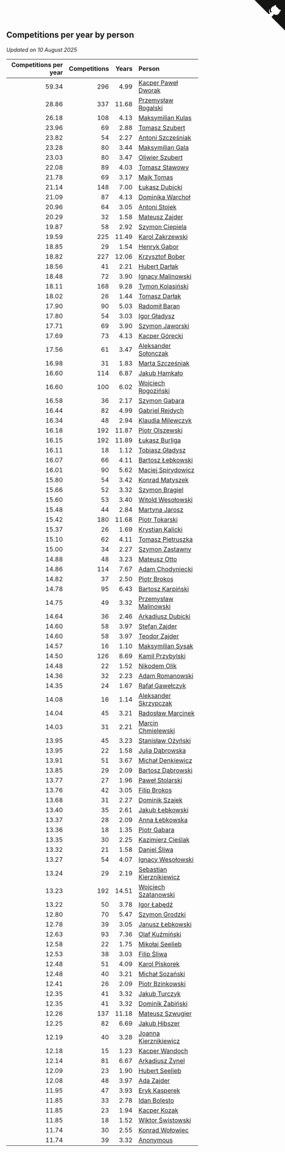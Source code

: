## Competitions per year by person

*Updated on 10 August 2025*

| Competitions per year | Competitions | Years | Person |
| ---: | ---: | ---: | :--- |
| 59.34 | 296 | 4.99 | [Kacper Paweł Dworak](https://www.worldcubeassociation.org/persons/2020DWOR01) |
| 28.86 | 337 | 11.68 | [Przemysław Rogalski](https://www.worldcubeassociation.org/persons/2013ROGA02) |
| 26.18 | 108 | 4.13 | [Maksymilian Kulas](https://www.worldcubeassociation.org/persons/2021KULA02) |
| 23.96 | 69 | 2.88 | [Tomasz Szubert](https://www.worldcubeassociation.org/persons/2022SZUB02) |
| 23.82 | 54 | 2.27 | [Antoni Szcześniak](https://www.worldcubeassociation.org/persons/2023SZCZ04) |
| 23.28 | 80 | 3.44 | [Maksymilian Gala](https://www.worldcubeassociation.org/persons/2022GALA01) |
| 23.03 | 80 | 3.47 | [Oliwier Szubert](https://www.worldcubeassociation.org/persons/2022SZUB01) |
| 22.08 | 89 | 4.03 | [Tomasz Stawowy](https://www.worldcubeassociation.org/persons/2021STAW01) |
| 21.78 | 69 | 3.17 | [Majk Tomas](https://www.worldcubeassociation.org/persons/2022TOMA05) |
| 21.14 | 148 | 7.00 | [Łukasz Dubicki](https://www.worldcubeassociation.org/persons/2018DUBI01) |
| 21.09 | 87 | 4.13 | [Dominika Warchoł](https://www.worldcubeassociation.org/persons/2021WARC01) |
| 20.96 | 64 | 3.05 | [Antoni Stojek](https://www.worldcubeassociation.org/persons/2022STOJ03) |
| 20.29 | 32 | 1.58 | [Mateusz Zajder](https://www.worldcubeassociation.org/persons/2024ZAJD01) |
| 19.87 | 58 | 2.92 | [Szymon Ciepiela](https://www.worldcubeassociation.org/persons/2022CIEP01) |
| 19.59 | 225 | 11.49 | [Karol Zakrzewski](https://www.worldcubeassociation.org/persons/2014ZAKR01) |
| 18.85 | 29 | 1.54 | [Henryk Gabor](https://www.worldcubeassociation.org/persons/2024GABO02) |
| 18.82 | 227 | 12.06 | [Krzysztof Bober](https://www.worldcubeassociation.org/persons/2013BOBE01) |
| 18.56 | 41 | 2.21 | [Hubert Darłak](https://www.worldcubeassociation.org/persons/2023DARL03) |
| 18.48 | 72 | 3.90 | [Ignacy Malinowski](https://www.worldcubeassociation.org/persons/2021MALI02) |
| 18.11 | 168 | 9.28 | [Tymon Kolasiński](https://www.worldcubeassociation.org/persons/2016KOLA02) |
| 18.02 | 26 | 1.44 | [Tomasz Darłak](https://www.worldcubeassociation.org/persons/2024DARL01) |
| 17.90 | 90 | 5.03 | [Radomił Baran](https://www.worldcubeassociation.org/persons/2020BARA02) |
| 17.80 | 54 | 3.03 | [Igor Gładysz](https://www.worldcubeassociation.org/persons/2022GLAD01) |
| 17.71 | 69 | 3.90 | [Szymon Jaworski](https://www.worldcubeassociation.org/persons/2021JAWO01) |
| 17.69 | 73 | 4.13 | [Kacper Górecki](https://www.worldcubeassociation.org/persons/2021GORE01) |
| 17.56 | 61 | 3.47 | [Aleksander Sołonczak](https://www.worldcubeassociation.org/persons/2022SOLO01) |
| 16.98 | 31 | 1.83 | [Marta Szcześniak](https://www.worldcubeassociation.org/persons/2023SZCZ07) |
| 16.60 | 114 | 6.87 | [Jakub Hamkało](https://www.worldcubeassociation.org/persons/2018HAMK01) |
| 16.60 | 100 | 6.02 | [Wojciech Rogoziński](https://www.worldcubeassociation.org/persons/2019ROGO04) |
| 16.58 | 36 | 2.17 | [Szymon Gabara](https://www.worldcubeassociation.org/persons/2023GABA01) |
| 16.44 | 82 | 4.99 | [Gabriel Rejdych](https://www.worldcubeassociation.org/persons/2020REJD01) |
| 16.34 | 48 | 2.94 | [Klaudia Milewczyk](https://www.worldcubeassociation.org/persons/2022MILE05) |
| 16.18 | 192 | 11.87 | [Piotr Olszewski](https://www.worldcubeassociation.org/persons/2013OLSZ02) |
| 16.15 | 192 | 11.89 | [Łukasz Burliga](https://www.worldcubeassociation.org/persons/2013BURL01) |
| 16.11 | 18 | 1.12 | [Tobiasz Gładysz](https://www.worldcubeassociation.org/persons/2024GLAD02) |
| 16.07 | 66 | 4.11 | [Bartosz Łebkowski](https://www.worldcubeassociation.org/persons/2021LEBK01) |
| 16.01 | 90 | 5.62 | [Maciej Spirydowicz](https://www.worldcubeassociation.org/persons/2020SPIR01) |
| 15.80 | 54 | 3.42 | [Konrad Matyszek](https://www.worldcubeassociation.org/persons/2022MATY02) |
| 15.66 | 52 | 3.32 | [Szymon Brągiel](https://www.worldcubeassociation.org/persons/2022BRAG03) |
| 15.60 | 53 | 3.40 | [Witold Wesołowski](https://www.worldcubeassociation.org/persons/2022WESO01) |
| 15.48 | 44 | 2.84 | [Martyna Jarosz](https://www.worldcubeassociation.org/persons/2022JARO01) |
| 15.42 | 180 | 11.68 | [Piotr Tokarski](https://www.worldcubeassociation.org/persons/2013TOKA01) |
| 15.37 | 26 | 1.69 | [Krystian Kalicki](https://www.worldcubeassociation.org/persons/2023KALI10) |
| 15.10 | 62 | 4.11 | [Tomasz Pietruszka](https://www.worldcubeassociation.org/persons/2021PIET01) |
| 15.00 | 34 | 2.27 | [Szymon Zastawny](https://www.worldcubeassociation.org/persons/2023ZAST01) |
| 14.88 | 48 | 3.23 | [Mateusz Otto](https://www.worldcubeassociation.org/persons/2022OTTO01) |
| 14.86 | 114 | 7.67 | [Adam Chodyniecki](https://www.worldcubeassociation.org/persons/2017CHOD02) |
| 14.82 | 37 | 2.50 | [Piotr Brokos](https://www.worldcubeassociation.org/persons/2023BROK01) |
| 14.78 | 95 | 6.43 | [Bartosz Karpiński](https://www.worldcubeassociation.org/persons/2019KARP03) |
| 14.75 | 49 | 3.32 | [Przemysław Malinowski](https://www.worldcubeassociation.org/persons/2022MALI01) |
| 14.64 | 36 | 2.46 | [Arkadiusz Dubicki](https://www.worldcubeassociation.org/persons/2023DUBI01) |
| 14.60 | 58 | 3.97 | [Stefan Zajder](https://www.worldcubeassociation.org/persons/2021ZAJD02) |
| 14.60 | 58 | 3.97 | [Teodor Zajder](https://www.worldcubeassociation.org/persons/2021ZAJD03) |
| 14.57 | 16 | 1.10 | [Maksymilian Sysak](https://www.worldcubeassociation.org/persons/2024SYSA01) |
| 14.50 | 126 | 8.69 | [Kamil Przybylski](https://www.worldcubeassociation.org/persons/2016PRZY01) |
| 14.48 | 22 | 1.52 | [Nikodem Olik](https://www.worldcubeassociation.org/persons/2024OLIK01) |
| 14.36 | 32 | 2.23 | [Adam Romanowski](https://www.worldcubeassociation.org/persons/2023ROMA10) |
| 14.35 | 24 | 1.67 | [Rafał Gawełczyk](https://www.worldcubeassociation.org/persons/2023GAWE01) |
| 14.08 | 16 | 1.14 | [Aleksander Skrzypczak](https://www.worldcubeassociation.org/persons/2024SKRZ01) |
| 14.04 | 45 | 3.21 | [Radosław Marcinek](https://www.worldcubeassociation.org/persons/2022MARC05) |
| 14.03 | 31 | 2.21 | [Marcin Chmielewski](https://www.worldcubeassociation.org/persons/2023CHMI01) |
| 13.95 | 45 | 3.23 | [Stanisław Ożyński](https://www.worldcubeassociation.org/persons/2022OZYN01) |
| 13.95 | 22 | 1.58 | [Julia Dąbrowska](https://www.worldcubeassociation.org/persons/2024DABR01) |
| 13.91 | 51 | 3.67 | [Michał Denkiewicz](https://www.worldcubeassociation.org/persons/2021DENK01) |
| 13.85 | 29 | 2.09 | [Bartosz Dąbrowski](https://www.worldcubeassociation.org/persons/2023DABR07) |
| 13.77 | 27 | 1.96 | [Paweł Stolarski](https://www.worldcubeassociation.org/persons/2023STOL04) |
| 13.76 | 42 | 3.05 | [Filip Brokos](https://www.worldcubeassociation.org/persons/2022BROK03) |
| 13.68 | 31 | 2.27 | [Dominik Szajek](https://www.worldcubeassociation.org/persons/2023SZAJ01) |
| 13.40 | 35 | 2.61 | [Jakub Łebkowski](https://www.worldcubeassociation.org/persons/2023LEBK01) |
| 13.37 | 28 | 2.09 | [Anna Łebkowska](https://www.worldcubeassociation.org/persons/2023LEBK04) |
| 13.36 | 18 | 1.35 | [Piotr Gabara](https://www.worldcubeassociation.org/persons/2024GABA02) |
| 13.35 | 30 | 2.25 | [Kazimierz Cieślak](https://www.worldcubeassociation.org/persons/2023CIES01) |
| 13.32 | 21 | 1.58 | [Daniel Śliwa](https://www.worldcubeassociation.org/persons/2024SLIW01) |
| 13.27 | 54 | 4.07 | [Ignacy Wesołowski](https://www.worldcubeassociation.org/persons/2021WESO01) |
| 13.24 | 29 | 2.19 | [Sebastian Kierznikiewicz](https://www.worldcubeassociation.org/persons/2023KIER02) |
| 13.23 | 192 | 14.51 | [Wojciech Szatanowski](https://www.worldcubeassociation.org/persons/2011SZAT01) |
| 13.22 | 50 | 3.78 | [Igor Łabędź](https://www.worldcubeassociation.org/persons/2021LABE01) |
| 12.80 | 70 | 5.47 | [Szymon Grodzki](https://www.worldcubeassociation.org/persons/2020GROD01) |
| 12.78 | 39 | 3.05 | [Janusz Łebkowski](https://www.worldcubeassociation.org/persons/2022LEBK01) |
| 12.63 | 93 | 7.36 | [Olaf Kuźmiński](https://www.worldcubeassociation.org/persons/2018KUZM02) |
| 12.58 | 22 | 1.75 | [Mikołaj Seelieb](https://www.worldcubeassociation.org/persons/2023SEEL04) |
| 12.53 | 38 | 3.03 | [Filip Śliwa](https://www.worldcubeassociation.org/persons/2022SLIW01) |
| 12.48 | 51 | 4.09 | [Karol Piskorek](https://www.worldcubeassociation.org/persons/2021PISK01) |
| 12.48 | 40 | 3.21 | [Michał Sozański](https://www.worldcubeassociation.org/persons/2022SOZA02) |
| 12.41 | 26 | 2.09 | [Piotr Bzinkowski](https://www.worldcubeassociation.org/persons/2023BZIN01) |
| 12.35 | 41 | 3.32 | [Jakub Turczyk](https://www.worldcubeassociation.org/persons/2022TURC02) |
| 12.35 | 41 | 3.32 | [Dominik Żabiński](https://www.worldcubeassociation.org/persons/2022ZABI01) |
| 12.26 | 137 | 11.18 | [Mateusz Szwugier](https://www.worldcubeassociation.org/persons/2014SZWU01) |
| 12.25 | 82 | 6.69 | [Jakub Hibszer](https://www.worldcubeassociation.org/persons/2018HIBS01) |
| 12.19 | 40 | 3.28 | [Joanna Kierznikiewicz](https://www.worldcubeassociation.org/persons/2022KIER01) |
| 12.18 | 15 | 1.23 | [Kacper Wandoch](https://www.worldcubeassociation.org/persons/2024WAND01) |
| 12.14 | 81 | 6.67 | [Arkadiusz Żynel](https://www.worldcubeassociation.org/persons/2018ZYNE01) |
| 12.09 | 23 | 1.90 | [Hubert Seelieb](https://www.worldcubeassociation.org/persons/2023SEEL02) |
| 12.08 | 48 | 3.97 | [Ada Zajder](https://www.worldcubeassociation.org/persons/2021ZAJD01) |
| 11.95 | 47 | 3.93 | [Eryk Kasperek](https://www.worldcubeassociation.org/persons/2021KASP01) |
| 11.85 | 33 | 2.78 | [Idan Bolesto](https://www.worldcubeassociation.org/persons/2022BOLE01) |
| 11.85 | 23 | 1.94 | [Kacper Kozak](https://www.worldcubeassociation.org/persons/2023KOZA05) |
| 11.85 | 18 | 1.52 | [Wiktor Świstowski](https://www.worldcubeassociation.org/persons/2024SWIS01) |
| 11.74 | 30 | 2.55 | [Konrad Wołowiec](https://www.worldcubeassociation.org/persons/2023WOLO01) |
| 11.74 | 39 | 3.32 | [Anonymous](https://www.worldcubeassociation.org/persons/2022ANON03) |


<a href="https://github.com/maxidragon/wca_statistics_pl" class="github-corner" aria-label="View source on Github"><svg width="80" height="80" viewBox="0 0 250 250" style="fill:#151513; color:#fff; position: absolute; top: 0; border: 0; right: 0;" aria-hidden="true"><path d="M0,0 L115,115 L130,115 L142,142 L250,250 L250,0 Z"></path><path d="M128.3,109.0 C113.8,99.7 119.0,89.6 119.0,89.6 C122.0,82.7 120.5,78.6 120.5,78.6 C119.2,72.0 123.4,76.3 123.4,76.3 C127.3,80.9 125.5,87.3 125.5,87.3 C122.9,97.6 130.6,101.9 134.4,103.2" fill="currentColor" style="transform-origin: 130px 106px;" class="octo-arm"></path><path d="M115.0,115.0 C114.9,115.1 118.7,116.5 119.8,115.4 L133.7,101.6 C136.9,99.2 139.9,98.4 142.2,98.6 C133.8,88.0 127.5,74.4 143.8,58.0 C148.5,53.4 154.0,51.2 159.7,51.0 C160.3,49.4 163.2,43.6 171.4,40.1 C171.4,40.1 176.1,42.5 178.8,56.2 C183.1,58.6 187.2,61.8 190.9,65.4 C194.5,69.0 197.7,73.2 200.1,77.6 C213.8,80.2 216.3,84.9 216.3,84.9 C212.7,93.1 206.9,96.0 205.4,96.6 C205.1,102.4 203.0,107.8 198.3,112.5 C181.9,128.9 168.3,122.5 157.7,114.1 C157.9,116.9 156.7,120.9 152.7,124.9 L141.0,136.5 C139.8,137.7 141.6,141.9 141.8,141.8 Z" fill="currentColor" class="octo-body"></path></svg></a><style>.github-corner:hover .octo-arm{animation:octocat-wave 560ms ease-in-out}@keyframes octocat-wave{0%,100%{transform:rotate(0)}20%,60%{transform:rotate(-25deg)}40%,80%{transform:rotate(10deg)}}@media (max-width:500px){.github-corner:hover .octo-arm{animation:none}.github-corner .octo-arm{animation:octocat-wave 560ms ease-in-out}}</style>
